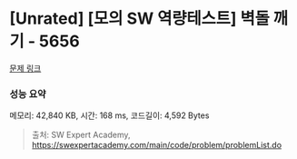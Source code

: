 # [Unrated] [모의 SW 역량테스트] 벽돌 깨기 - 5656 

[문제 링크](https://swexpertacademy.com/main/code/problem/problemDetail.do?contestProbId=AWXRQm6qfL0DFAUo) 

### 성능 요약

메모리: 42,840 KB, 시간: 168 ms, 코드길이: 4,592 Bytes



> 출처: SW Expert Academy, https://swexpertacademy.com/main/code/problem/problemList.do
